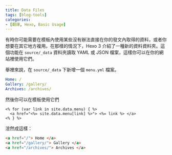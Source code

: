 ```yaml
---
title: Data Files
tags: [blog-tools]
categories: 
- [翻譯, Hexo, Basic Usage]
---
```


有時你可能需要在模板內使用某些沒有辦法直接在你的發文內取得的資料，或者你想要在其它地方複用。在那樣的情況下，Hexo 3 介紹了一種新的資料資料夾。這個功能在 `source/_data` 資料夾讀取 YAML 或 JSON 檔案，這樣你可以在你的網站裡使用它們。

舉裡來說，在 `source/_data` 下新增一個 `menu.yml` 檔案。

```yml menu.yml
Home: /
Gallery: /gallery/
Archives: /archives/
```

然後你可以在模板使用它們

``` 
<% for (var link in site.data.menu) { %>
  <a href="<%= site.data.menu[link] %>"> <%= link %> </a>
<% } %>
```

渲然成這樣：

``` html
<a href="/"> Home </a>
<a href="/gallery/"> Gallery </a>
<a href="/archives/"> Archives </a>
```